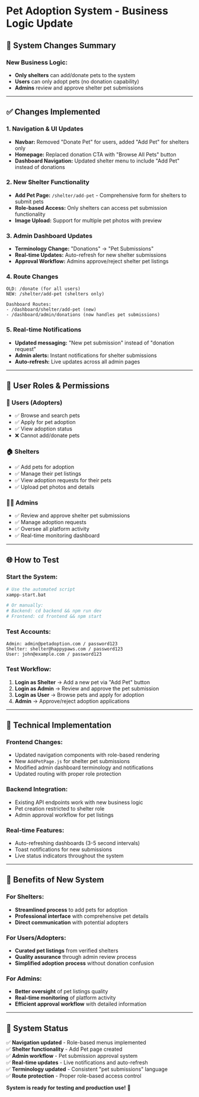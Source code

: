 # Pet Adoption System - Business Logic Update

## 🔄 **System Changes Summary**

### **New Business Logic:**
- **Only shelters** can add/donate pets to the system
- **Users** can only adopt pets (no donation capability)
- **Admins** review and approve shelter pet submissions

---

## ✅ **Changes Implemented**

### **1. Navigation & UI Updates**
- **Navbar:** Removed "Donate Pet" for users, added "Add Pet" for shelters only
- **Homepage:** Replaced donation CTA with "Browse All Pets" button
- **Dashboard Navigation:** Updated shelter menu to include "Add Pet" instead of donations

### **2. New Shelter Functionality**
- **Add Pet Page:** `/shelter/add-pet` - Comprehensive form for shelters to submit pets
- **Role-based Access:** Only shelters can access pet submission functionality
- **Image Upload:** Support for multiple pet photos with preview

### **3. Admin Dashboard Updates**
- **Terminology Change:** "Donations" → "Pet Submissions"
- **Real-time Updates:** Auto-refresh for new shelter submissions
- **Approval Workflow:** Admins approve/reject shelter pet listings

### **4. Route Changes**
```
OLD: /donate (for all users)
NEW: /shelter/add-pet (shelters only)

Dashboard Routes:
- /dashboard/shelter/add-pet (new)
- /dashboard/admin/donations (now handles pet submissions)
```

### **5. Real-time Notifications**
- **Updated messaging:** "New pet submission" instead of "donation request"
- **Admin alerts:** Instant notifications for shelter submissions
- **Auto-refresh:** Live updates across all admin pages

---

## 🎯 **User Roles & Permissions**

### **👤 Users (Adopters)**
- ✅ Browse and search pets
- ✅ Apply for pet adoption
- ✅ View adoption status
- ❌ Cannot add/donate pets

### **🏠 Shelters**
- ✅ Add pets for adoption
- ✅ Manage their pet listings
- ✅ View adoption requests for their pets
- ✅ Upload pet photos and details

### **👨‍💼 Admins**
- ✅ Review and approve shelter pet submissions
- ✅ Manage adoption requests
- ✅ Oversee all platform activity
- ✅ Real-time monitoring dashboard

---

## 🌐 **How to Test**

### **Start the System:**
```bash
# Use the automated script
xampp-start.bat

# Or manually:
# Backend: cd backend && npm run dev
# Frontend: cd frontend && npm start
```

### **Test Accounts:**
```
Admin: admin@petadoption.com / password123
Shelter: shelter@happypaws.com / password123
User: john@example.com / password123
```

### **Test Workflow:**
1. **Login as Shelter** → Add a new pet via "Add Pet" button
2. **Login as Admin** → Review and approve the pet submission
3. **Login as User** → Browse pets and apply for adoption
4. **Admin** → Approve/reject adoption applications

---

## 🔧 **Technical Implementation**

### **Frontend Changes:**
- Updated navigation components with role-based rendering
- New `AddPetPage.js` for shelter pet submissions
- Modified admin dashboard terminology and notifications
- Updated routing with proper role protection

### **Backend Integration:**
- Existing API endpoints work with new business logic
- Pet creation restricted to shelter role
- Admin approval workflow for pet listings

### **Real-time Features:**
- Auto-refreshing dashboards (3-5 second intervals)
- Toast notifications for new submissions
- Live status indicators throughout the system

---

## 🎉 **Benefits of New System**

### **For Shelters:**
- **Streamlined process** to add pets for adoption
- **Professional interface** with comprehensive pet details
- **Direct communication** with potential adopters

### **For Users/Adopters:**
- **Curated pet listings** from verified shelters
- **Quality assurance** through admin review process
- **Simplified adoption process** without donation confusion

### **For Admins:**
- **Better oversight** of pet listings quality
- **Real-time monitoring** of platform activity
- **Efficient approval workflow** with detailed information

---

## 📱 **System Status**

✅ **Navigation updated** - Role-based menus implemented  
✅ **Shelter functionality** - Add Pet page created  
✅ **Admin workflow** - Pet submission approval system  
✅ **Real-time updates** - Live notifications and auto-refresh  
✅ **Terminology updated** - Consistent "pet submissions" language  
✅ **Route protection** - Proper role-based access control  

**System is ready for testing and production use!** 🚀
